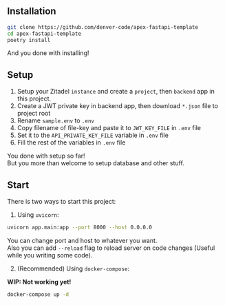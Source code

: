 ## Installation

```bash
git clone https://github.com/denver-code/apex-fastapi-template
cd apex-fastapi-template
poetry install
```
And you done with installing!

## Setup
1. Setup your Zitadel `instance` and create a `project`, then `backend` app in this project.
2. Create a JWT private key in backend app, then download `*.json` file to project root
3. Rename `sample.env` to `.env`
4. Copy filename of file-key and paste it to `JWT_KEY_FILE` in `.env` file
5. Set it to the `API_PRIVATE_KEY_FILE` variable in `.env` file
6. Fill the rest of the variables in `.env` file

You done with setup so far!  
But you more than welcome to setup database and other stuff.

## Start
There is two ways to start this project:
1. Using `uvicorn`:
```bash
uvicorn app.main:app --port 8000 --host 0.0.0.0
```
You can change port and host to whatever you want.  
Also you can add `--reload` flag to reload server on code changes (Useful while you writing some code).

2. (Recommended) Using `docker-compose`:  


**WIP: Not working yet!**
```bash
docker-compose up -d
```
